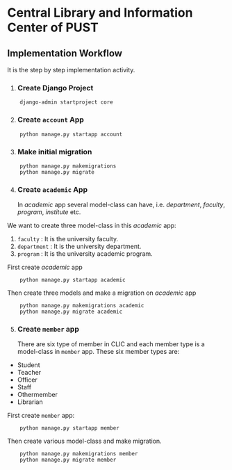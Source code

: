 # Central Library and Information Center of PUST

## Implementation Workflow

It is the step by step implementation activity.

1. ### Create Django Project

```
    django-admin startproject core
```

2. ### Create `account` App

```
    python manage.py startapp account
```

3. ### Make initial migration

```
    python manage.py makemigrations
    python manage.py migrate
```

4. ### Create `academic` App
   In _academic_ app several model-class can have, i.e. _department_, _faculty_, _program_, _institute_ etc.

We want to create three model-class in this _academic_ app:

1. `faculty` : It is the university faculty.
2. `department` : It is the university department.
3. `program` : It is the university academic program.

First create _academic_ app

```
    python manage.py startapp academic
```

Then create three models and make a migration on _academic_ app

```
    python manage.py makemigrations academic
    python manage.py migrate academic
```

5. ### Create `member` app
   There are six type of member in CLIC and each member type is a model-class in `member` app.
   These six member types are:

- Student
- Teacher
- Officer
- Staff
- Othermember
- Librarian

First create `member` app:

```
    python manage.py startapp member
```

Then create various model-class and make migration.

```
    python manage.py makemigrations member
    python manage.py migrate member
```

